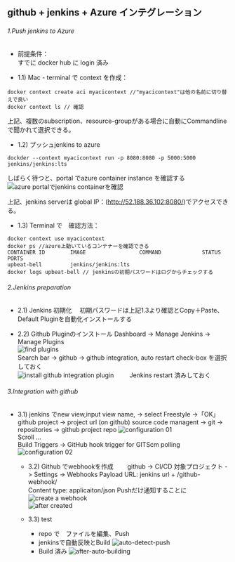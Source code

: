 ## github + jenkins + Azure インテグレーション

###### 1.Push jenkins to Azure
- 前提条件：  
    すでに docker hub に login 済み

- 1.1) Mac - terminal で context を作成：
```
docker context create aci myacicontext //"myacicontext"は他の名前に切り替えで良い
docker context ls // 確認
```
上記、複数のsubscription、resource-groupがある場合に自動にCommandlineで聞かれて選択できる。

- 1.2) プッシュjenkins to azure
```
dockder --context myacicontext run -p 8080:8080 -p 5000:5000 jenkins/jenkins:lts
```
しばらく待つと、portal でazure container instance を確認する
![azure portalでjenkins containerを確認](jenkins_source/../jenkins_sources/after-pushed-jenkins-to-azure.png)　　

上記、jenkins serverは global IP：(http://52.188.36.102:8080/)でアクセスできる。  

- 1.3) Terminal で　確認方法：  
```
docker context use myacicontext
docker ps //azure上動いているコンテナーを確認できる
CONTAINER ID        IMAGE                 COMMAND             STATUS              PORTS
upbeat-bell         jenkins/jenkins:lts  
docker logs upbeat-bell // jenkinsの初期パスワードはログからチェックする
```

###### 2.Jenkins preparation
- 2.1) Jenkins 初期化　
  初期パスワードは上記1.3より確認とCopy＋Paste、Default Pluginを自動化インストールする

- 2.2) Github Pluginのインストール 
  Dashboard -> Manage Jenkins -> Manage Plugins  
  ![find plugins](jenkins_sources/add-github-plugin.png)  
  Search bar -> github -> github integration, auto restart check-box を選択しておく  
  ![install github integration plugin](jenkins_sources/add-github-plugin-02.png)
　
　Jenkins restart 済みしておく　　

###### 3.Integration with github
- 3.1) jenkins でnew view,input view name, -> select Freestyle ->「OK」
  github project -> project url (on github) 
  source code managent -> git -> repositories -> github project repo 
  ![configuration 01](jenkins_sources/configuration-01.png)  
  Scroll ...  
  Build Triggers -> GitHub hook trigger for GITScm polling   
  ![configuration 02](jenkins_sources/configuration-02.png)  

  - 3.2) Github でwebhookを作成　　
  github -> CI/CD 対象プロジェクト -> Settings -> Webhooks 
  Payload URL: jenkins url + /github-webhook/   
  Content type: applicaiton/json 
  Pushだけ通知することに　　
  ![create a webhook](jenkins_sources/create-a-webhook.png)  
  ![after created](jenkins_sources/afterwebhookcreated.png)  

  - 3.3) test 
    + repo で　ファイルを編集、Push
    + jenkinsで自動反映とBuild
   ![auto-detect-push](jenkins_sources/autopull-with-webhook.png) 
    + Build 済み
   ![after-auto-building](jenkins_sources/afer-auto-build.png)